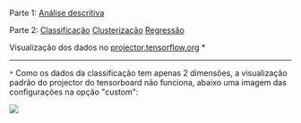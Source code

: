 Parte 1: [Análise descritiva](https://github.com/demacdolincoln/teste-cientista-de-dados/tree/master/An%C3%A1lise_descritiva)

Parte 2:
     [Classificação](https://github.com/demacdolincoln/teste-cientista-de-dados/blob/master/Classifica%C3%A7%C3%A3o.ipynb)
     [Clusterização](https://github.com/demacdolincoln/teste-cientista-de-dados/blob/master/Clusteriza%C3%A7%C3%A3o.ipynb)
     [Regressão](https://github.com/demacdolincoln/teste-cientista-de-dados/blob/master/Regress%C3%A3o.ipynb)


Visualização dos dados no [projector.tensorflow.org](https://projector.tensorflow.org/?config=https://raw.githubusercontent.com/demacdolincoln/teste-cientista-de-dados/master/tensorboard_views/projector_config.json) *

---

`*` Como os dados da classificação tem apenas 2 dimensões, a visualização padrão do projector do tensorboard não funciona, abaixo uma imagem das configurações na opção "custom":

![](https://i.imgur.com/TuAfZS6.png)
